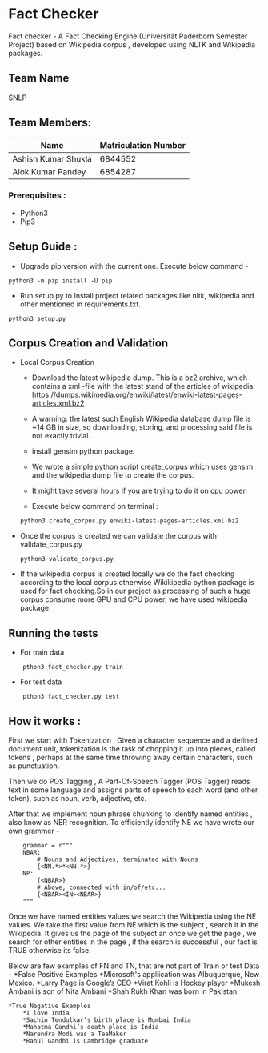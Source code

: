 # Fact Checker

Fact checker - A Fact Checking Engine (Universität Paderborn Semester Project)  based on Wikipedia corpus , developed using NLTK and Wikipedia packages.

## Team Name
SNLP

## Team Members:

| Name                  | Matriculation Number |
| --------------------- | -------------------- |
| Ashish Kumar Shukla   | 6844552              |
| Alok Kumar Pandey     | 6854287              |


### Prerequisites : 
* Python3
* Pip3 

## Setup Guide :
* Upgrade pip version with the current one. Execute below command - 
```
python3 -m pip install -U pip
```
* Run setup.py to Install project related packages like nltk, wikipedia and other mentioned in requirements.txt. 

```
python3 setup.py
```

## Corpus Creation and Validation

* Local Corpus Creation
    
    * Download the latest wikipedia dump. This is a bz2 archive, which contains a xml -file with the latest stand of the articles of wikipedia. https://dumps.wikimedia.org/enwiki/latest/enwiki-latest-pages-articles.xml.bz2

    * A warning: the latest such English Wikipedia database dump file is ~14 GB in size, so downloading, storing, and processing said file is not exactly trivial.

    * install gensim python package. 
    
    * We wrote a simple python script create_corpus which uses gensim and the wikipedia dump file to create the corpus.

    * It might take several hours if you are trying to do it on cpu power.
    
    * Execute below command on terminal : 

    ```
    python3 create_corpus.py enwiki-latest-pages-articles.xml.bz2
    ```    
* Once the corpus is created we can validate the corpus with validate_corpus.py

    ```
    python3 validate_corpus.py
    ```
* If the wikipedia corpus is created locally we do the fact checking according to the local corpus otherwise Wikikipedia python package is used for fact checking.So in our project as processing of such a huge corpus consume more GPU and CPU power, we have used wikipedia package.

## Running the tests

* For train data
```
    pthon3 fact_checker.py train 
```
* For test data
```
    pthon3 fact_checker.py test  
``` 

## How it works : 

First we start with Tokenization , Given a character sequence and a defined document unit, tokenization is the task of chopping it up into pieces, called tokens , perhaps at the same time throwing away certain characters, such as punctuation.

Then we do POS Tagging , A Part-Of-Speech Tagger (POS Tagger)  reads text in some language and assigns parts of speech to each word (and other token), such as noun, verb, adjective, etc. 

After that we implement noun phrase chunking to identify named entities , also know as NER recognition. 
To efficiently identify NE we have wrote our own grammer - 
```
    grammar = r"""
    NBAR:
        # Nouns and Adjectives, terminated with Nouns
        {<NN.*>*<NN.*>}
    NP:
        {<NBAR>}
        # Above, connected with in/of/etc...
        {<NBAR><IN><NBAR>}
    """  
```

Once we have named entities values we search the Wikipedia using the NE values. We take the first value from NE which is the subject , search it in the Wikipedia. It gives us the page of the subject an once we get the page , we search for other entities in the page , if the search is successful , our fact is TRUE otherwise its false. 

Below are few examples of FN and TN, that are not part of Train or test Data - 
    *False Positive Examples
        *Microsoft's appllication was Albuquerque, New Mexico.
        *Larry Page is Google’s CEO
        *Virat Kohli is Hockey player
        *Mukesh Ambani is son of Nita Ambani
        *Shah Rukh Khan was born in Pakistan
        
    *True Negative Examples
        *I love India
        *Sachin Tendulkar’s birth place is Mumbai India
        *Mahatma Gandhi’s death place is India
        *Narendra Modi was a TeaMaker
        *Rahul Gandhi is Cambridge graduate
     
